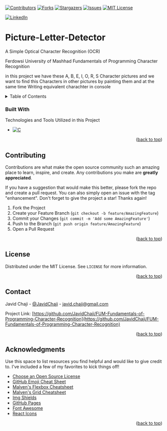 <a name="readme-top"></a>


[![Contributors][contributors-shield]][contributors-url]
[![Forks][forks-shield]][forks-url]
[![Stargazers][stars-shield]][stars-url]
[![Issues][issues-shield]][issues-url]
[![MIT License][license-shield]][license-url]



[![LinkedIn][linkedin-shield]][javid-linkedin-URL]

# Picture-Letter-Detector

A Simple Optical Character Recognition (OCR)

Ferdowsi University of Mashhad Fundamentals of Programming Character Recognition

in this project we have these A, B, E, I, O, R, S Character pictures and we want to find this Characters in other pictures by painting them and at the same time Writing equivalent charachter in console




<!-- TABLE OF CONTENTS -->
<details>
  <summary>Table of Contents</summary>
  <ol>
    <li>
      <a href="#about-the-project">About The Project</a>
      <ul>
        <li><a href="#built-with">Built With</a></li>
      </ul>
    </li>
    <li>
      <a href="#getting-started">Getting Started</a>
      <ul>
        <li><a href="#prerequisites">Prerequisites</a></li>
        <li><a href="#installation">Installation</a></li>
      </ul>
    </li>
    <li><a href="#usage">Usage</a></li>
    <li><a href="#roadmap">Roadmap</a></li>
    <li><a href="#contributing">Contributing</a></li>
    <li><a href="#license">License</a></li>
    <li><a href="#contact">Contact</a></li>
    <li><a href="#acknowledgments">Acknowledgments</a></li>
  </ol>
</details>




### Built With

<!-- This section should list any major frameworks/libraries used to bootstrap your project. Leave any add-ons/plugins for the acknowledgements section. Here are a few examples. -->

Technologies and Tools Utilized in this Project

- [![C][C-Shield]][C-URL]

<p align="right">(<a href="#readme-top">back to top</a>)</p>





<!-- CONTRIBUTING -->
## Contributing

Contributions are what make the open source community such an amazing place to learn, inspire, and create. Any contributions you make are **greatly appreciated**.

If you have a suggestion that would make this better, please fork the repo and create a pull request. You can also simply open an issue with the tag "enhancement".
Don't forget to give the project a star! Thanks again!

1. Fork the Project
2. Create your Feature Branch (`git checkout -b feature/AmazingFeature`)
3. Commit your Changes (`git commit -m 'Add some AmazingFeature'`)
4. Push to the Branch (`git push origin feature/AmazingFeature`)
5. Open a Pull Request

<p align="right">(<a href="#readme-top">back to top</a>)</p>



<!-- LICENSE -->
## License

Distributed under the MIT License. See `LICENSE` for more information.

<p align="right">(<a href="#readme-top">back to top</a>)</p>


<!-- CONTACT -->
## Contact

Javid Chaji - [@JavidChaji](https://x.com/JavidChaji) - javid.chaji@gmail.com

Project Link: [https://github.com/JavidChaji/FUM-Fundamentals-of-Programming-Character-Recognition](https://github.com/JavidChaji/FUM-Fundamentals-of-Programming-Character-Recognition)

<p align="right">(<a href="#readme-top">back to top</a>)</p>




<!-- ACKNOWLEDGMENTS -->
## Acknowledgments

Use this space to list resources you find helpful and would like to give credit to. I've included a few of my favorites to kick things off!

* [Choose an Open Source License](https://choosealicense.com)
* [GitHub Emoji Cheat Sheet](https://www.webpagefx.com/tools/emoji-cheat-sheet)
* [Malven's Flexbox Cheatsheet](https://flexbox.malven.co/)
* [Malven's Grid Cheatsheet](https://grid.malven.co/)
* [Img Shields](https://shields.io)
* [GitHub Pages](https://pages.github.com)
* [Font Awesome](https://fontawesome.com)
* [React Icons](https://react-icons.github.io/react-icons/search)

<p align="right">(<a href="#readme-top">back to top</a>)</p>




<!-- MARKDOWN LINKS & IMAGES -->
<!-- https://www.markdownguide.org/basic-syntax/#reference-style-links -->
<!-- https://ileriayo.github.io/markdown-badges/ -->

<!-- Contributors -->
[contributors-shield]: https://img.shields.io/github/contributors/JavidChaji/FUM-Fundamentals-of-Programming-Character-Recognition.svg?style=for-the-badge

[contributors-url]: https://github.com/javidchaji/FUM-Fundamentals-of-Programming-Character-Recognition/graphs/contributors

<!-- Forks -->
[forks-shield]: https://img.shields.io/github/forks/JavidChaji/FUM-Fundamentals-of-Programming-Character-Recognition.svg?style=for-the-badge

[forks-url]: https://github.com/javidchaji/FUM-Fundamentals-of-Programming-Character-Recognition/network/members


<!-- Stars -->
[stars-shield]: https://img.shields.io/github/stars/JavidChaji/FUM-Fundamentals-of-Programming-Character-Recognition.svg?style=for-the-badge

[stars-url]: https://github.com/javidchaji/FUM-Fundamentals-of-Programming-Character-Recognition/stargazers


<!-- Issues -->
[issues-shield]: https://img.shields.io/github/issues/JavidChaji/FUM-Fundamentals-of-Programming-Character-Recognition.svg?style=for-the-badge

[issues-url]: https://github.com/javidchaji/FUM-Fundamentals-of-Programming-Character-Recognition/issues


<!-- License -->
[license-shield]: https://img.shields.io/github/license/JavidChaji/FUM-Fundamentals-of-Programming-Character-Recognition.svg?style=for-the-badge

[license-url]: https://github.com/javidchaji/FUM-Fundamentals-of-Programming-Character-Recognition/blob/master/LICENSE


<!-- Linkedin -->
[linkedin-shield]: https://img.shields.io/badge/linkedin-%230077B5.svg?style=for-the-badge&logo=linkedin&logoColor=white

[javid-linkedin-URL]: https://linkedin.com/in/javidchaji


<!-- C -->
[C-Shield]: https://img.shields.io/badge/C-00599C?style=for-the-badge&logo=c&logoColor=white

[C-URL]: https://www.iso.org/standard/74528.html
